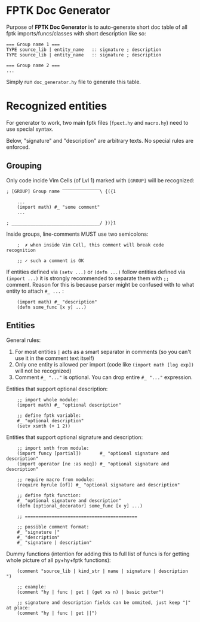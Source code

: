 
<!-- Intro ‾‾‾‾‾‾‾‾‾‾‾‾‾‾‾‾‾‾‾‾‾‾‾‾‾‾‾‾‾‾‾‾‾‾‾‾‾‾‾‾‾‾‾‾‾‾‾‾‾‾‾‾‾‾‾‾‾‾‾‾‾‾‾‾‾‾‾‾\ {{{1 -->

# FPTK Doc Generator

Purpose of **FPTK Doc Generator** is to auto-generate short doc table of all
fptk imports/funcs/classes with short description like so:

```hy
=== Group name 1 ===
TYPE source_lib | entity_name   :: signature ; description
TYPE source_lib | entity_name   :: signature ; description

=== Group name 2 ===
...
```

Simply run `doc_generator.hy` file to generate this table.

<!-- __________________________________________________________________________/ }}}1 -->
<!-- Recognition: Grouping ‾‾‾‾‾‾‾‾‾‾‾‾‾‾‾‾‾‾‾‾‾‾‾‾‾‾‾‾‾‾‾‾‾‾‾‾‾‾‾‾‾‾‾‾‾‾‾‾‾‾‾‾\ {{{1 -->

# Recognized entities

For generator to work, two main fptk files (`fpext.hy` and `macro.hy`) need to use special syntax.

Below, "signature" and "description" are arbitrary texts. No special rules are enforced.

## Grouping

Only code incide Vim Cells (of Lvl 1) marked with `[GROUP]` will be recognized:
```hy
; [GROUP] Group name ‾‾‾‾‾‾‾‾‾‾‾‾‾‾\ {({1

    ...
    (import math) #_ "some comment"
    ...

; _________________________________/ })}1
```

Inside groups, line-comments MUST use two semicolons:
```hy
    ;  ✗ when inside Vim Cell, this comment will break code recognition

    ;; ✓ such a comment is OK
```

If entities defined via `(setv ...)` or `(defn ...)` follow entities defined via `(import ...)`
it is strongly recommended to separate them with `;;` comment.
Reason for this is because parser might be confused with to what entity to attach `#_ ...` :
```hy
    (import math) #_ "description"
    (defn some_func [x y] ...)
```

<!-- __________________________________________________________________________/ }}}1 -->
<!-- Recognition: Entities ‾‾‾‾‾‾‾‾‾‾‾‾‾‾‾‾‾‾‾‾‾‾‾‾‾‾‾‾‾‾‾‾‾‾‾‾‾‾‾‾‾‾‾‾‾‾‾‾‾‾‾‾\ {{{1 -->

## Entities

General rules:
1. For most entities `|` acts as a smart separator in comments (so you can't use it in the comment text itself)
2. Only one entity is allowed per import (code like `(import math [log exp])` will not be recognized)
3. Comment `#_ "..."` is optional. You can drop entire `#_ "..."` expression.

Entities that support optional description:
```hy
    ;; import whole module:
    (import math) #_ "optional description"

    ;; define fptk variable:
    #_ "optional description"
    (setv xsmth (+ 1 2))
```

Entities that support optional signature and description:
```hy
    ;; import smth from module:
    (import funcy [partial])       #_ "optional signature and description"
    (import operator [ne :as neq]) #_ "optional signature and description"

    ;; require macro from module:
    (require hyrule [of]) #_ "optional signature and description"

    ;; define fptk function:
    #_ "optional signature and description"
    (defn [optional_decorator] some_func [x y] ...)

    ;; ==========================================

    ;; possible comment format:
    #_ "signature |"
    #_ "description"
    #_ "signature | description"
```

Dummy functions (intention for adding this to full list of funcs is for getting whole picture of all py+hy+fptk functions):
```hy
    (comment "source_lib | kind_str | name | signature | description ")

    ;; example:
    (comment "hy | func | get | (get xs n) | basic getter")

    ;; signature and description fields can be ommited, just keep "|" at place:
    (comment "hy | func | get ||")
```

<!-- __________________________________________________________________________/ }}}1 -->

